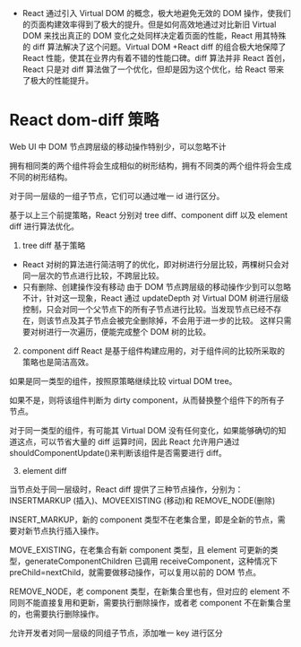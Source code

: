 * React 通过引入 Virtual DOM 的概念，极大地避免无效的 DOM 操作，使我们的页面构建效率得到了极大的提升。但是如何高效地通过对比新旧 Virtual DOM 来找出真正的 DOM 变化之处同样决定着页面的性能，React 用其特殊的 diff 算法解决了这个问题。Virtual DOM +React diff 的组合极大地保障了 React 性能，使其在业界内有着不错的性能口碑。diff 算法并非 React 首创，React 只是对 diff 算法做了一个优化，但却是因为这个优化，给 React 带来了极大的性能提升。

# React dom-diff 策略
Web UI 中 DOM 节点跨层级的移动操作特别少，可以忽略不计

拥有相同类的两个组件将会生成相似的树形结构，拥有不同类的两个组件将会生成不同的树形结构。

对于同一层级的一组子节点，它们可以通过唯一 id 进行区分。

基于以上三个前提策略，React 分别对 tree diff、component diff 以及 element diff 进行算法优化。

1. tree diff
基于策略 
* React 对树的算法进行简洁明了的优化，即对树进行分层比较，两棵树只会对同一层次的节点进行比较，不跨层比较。
* 只有删除、创建操作没有移动
由于 DOM 节点跨层级的移动操作少到可以忽略不计，针对这一现象，React 通过 updateDepth 对 Virtual DOM 树进行层级控制，只会对同一个父节点下的所有子节点进行比较。当发现节点已经不存在，则该节点及其子节点会被完全删除掉，不会用于进一步的比较。 这样只需要对树进行一次遍历，便能完成整个 DOM 树的比较。

2. component diff
React 是基于组件构建应用的，对于组件间的比较所采取的策略也是简洁高效。

如果是同一类型的组件，按照原策略继续比较 virtual DOM tree。

如果不是，则将该组件判断为 dirty component，从而替换整个组件下的所有子节点。

对于同一类型的组件，有可能其 Virtual DOM 没有任何变化，如果能够确切的知道这点，可以节省大量的 diff 运算时间，因此 React 允许用户通过 shouldComponentUpdate()来判断该组件是否需要进行 diff。

3. element diff

当节点处于同一层级时，React diff 提供了三种节点操作，分别为：INSERTMARKUP (插入)、MOVEEXISTING (移动)和 REMOVE_NODE(删除)

INSERT_MARKUP，新的 component 类型不在老集合里，即是全新的节点，需要对新节点执行插入操作。

MOVE_EXISTING，在老集合有新 component 类型，且 element 可更新的类型，generateComponentChildren 已调用 receiveComponent，这种情况下 preChild=nextChild，就需要做移动操作，可以复用以前的 DOM 节点。

REMOVE_NODE，老 component 类型，在新集合里也有，但对应的 element 不同则不能直接复用和更新，需要执行删除操作，或者老 component 不在新集合里的，也需要执行删除操作。

允许开发者对同一层级的同组子节点，添加唯一 key 进行区分
